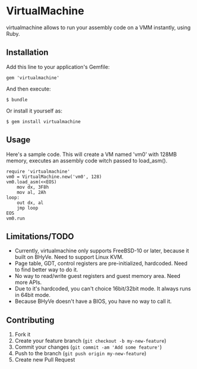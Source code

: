 # VirtualMachine

virtualmachine allows to run your assembly code on a VMM instantly, using Ruby.

## Installation

Add this line to your application's Gemfile:

    gem 'virtualmachine'

And then execute:

    $ bundle

Or install it yourself as:

    $ gem install virtualmachine

## Usage

Here's a sample code.
This will create a VM named 'vm0' with 128MB memory, executes an assembly code witch passed to load_asm().

    require 'virtualmachine'
    vm0 = VirtualMachine.new('vm0', 128)
    vm0.load_asm(<<EOS)
    	mov dx, 3F8h
    	mov al, 2Ah
    loop:
    	out dx, al
    	jmp loop
    EOS
    vm0.run

## Limitations/TODO
- Currently, virtualmachine only supports FreeBSD-10 or later, because it built on BHyVe. Need to support Linux KVM.
- Page table, GDT, control registers are pre-initialized, hardcoded. Need to find better way to do it.
- No way to read/write guest registers and guest memory area. Need more APIs.
- Due to it's hardcoded, you can't choice 16bit/32bit mode. It always runs in 64bit mode.
- Because BHyVe doesn't have a BIOS, you have no way to call it.

## Contributing

1. Fork it
2. Create your feature branch (`git checkout -b my-new-feature`)
3. Commit your changes (`git commit -am 'Add some feature'`)
4. Push to the branch (`git push origin my-new-feature`)
5. Create new Pull Request
